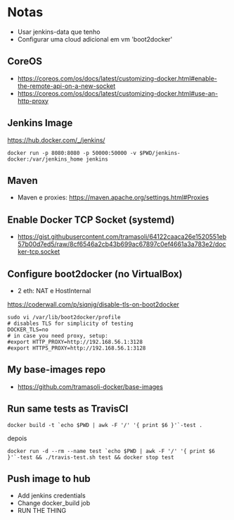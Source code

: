 # Notas

- Usar jenkins-data que tenho
- Configurar uma cloud adicional em vm 'boot2docker'

## CoreOS
- https://coreos.com/os/docs/latest/customizing-docker.html#enable-the-remote-api-on-a-new-socket
- https://coreos.com/os/docs/latest/customizing-docker.html#use-an-http-proxy

## Jenkins Image
https://hub.docker.com/_/jenkins/
```shell
docker run -p 8080:8080 -p 50000:50000 -v $PWD/jenkins-docker:/var/jenkins_home jenkins
```

## Maven
- Maven e proxies: https://maven.apache.org/settings.html#Proxies

## Enable Docker TCP Socket (systemd)
- https://gist.githubusercontent.com/tramasoli/64122caaca26e1520551eb57b00d7ed5/raw/8cf6546a2cb43b699ac67897c0ef4661a3a783e2/docker-tcp.socket

## Configure boot2docker (no VirtualBox)

- 2 eth: NAT e HostInternal

https://coderwall.com/p/siqnjg/disable-tls-on-boot2docker
```shell
sudo vi /var/lib/boot2docker/profile 
# disables TLS for simplicity of testing
DOCKER_TLS=no
# in case you need proxy, setup:
#export HTTP_PROXY=http://192.168.56.1:3128
#export HTTPS_PROXY=http://192.168.56.1:3128
```

## My base-images repo
- https://github.com/tramasoli-docker/base-images

## Run same tests as TravisCI
```shell
docker build -t `echo $PWD | awk -F '/' '{ print $6 }'`-test .
```

depois

```shell
docker run -d --rm --name test `echo $PWD | awk -F '/' '{ print $6 }'`-test && ./travis-test.sh test && docker stop test
```

## Push image to hub

- Add jenkins credentials
- Change docker_build job
- RUN THE THING

